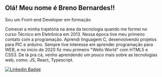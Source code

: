 ## Olá! Meu nome é Breno Bernardes!!

Sou um Front-end Developer em formação

Comecei a minha trajetória na área da tecnologia quando me formei no curso Técnico em Eletrônica em 2013. Nessa época tive meu primeiro contato com a programação. Aprendi linguagem C, desenvolvendo projetos para PIC e arduíno. Sempre tive interesse em aprender programação para WEB, e no início de 2020 fiz meu primeiro "Wello World" com HTML5 e CSS3. De lá pra cá, venho aprendendo um pouco mais sobre as tecnologias web, como: JS, React, Typescript.

[![Linkedin Badge](https://img.shields.io/badge/-Breno%20Bernardes-blue)](https://www.linkedin.com/in/breno-bernardes/)

